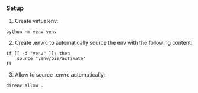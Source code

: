 ### Setup

1. Create virtualenv:
```
python -m venv venv
```

2. Create .envrc to automatically source the env with the following content:
```
if [[ -d "venv" ]]; then
    source "venv/bin/activate"
fi
```

3. Allow to source .envrc automatically:
```
direnv allow .
```
